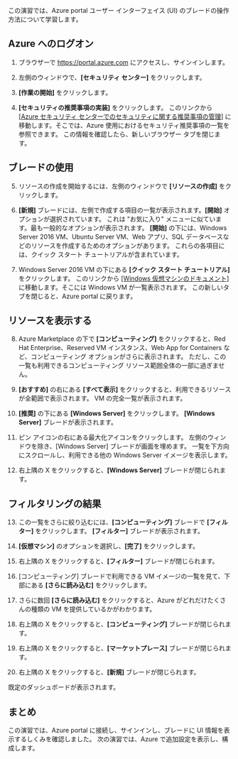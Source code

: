 この演習では、Azure portal ユーザー インターフェイス (UI) のブレードの操作方法について学習します。

## <a name="log-on-to-azure"></a>Azure へのログオン

1. ブラウザーで https://portal.azure.com にアクセスし、サインインします。

2. 左側のウィンドウで、**[セキュリティ センター]** をクリックします。

3. **[作業の開始]** をクリックします。

4. **[セキュリティの推奨事項の実装]** をクリックします。 このリンクから [[Azure セキュリティ センターでのセキュリティに関する推奨事項の管理]](https://docs.microsoft.com/azure/security-center/security-center-recommendations) に移動します。そこでは、Azure 使用におけるセキュリティ推奨事項の一覧を参照できます。 この情報を確認したら、新しいブラウザー タブを閉じます。

## <a name="working-with-blades"></a>ブレードの使用

5. リソースの作成を開始するには、左側のウィンドウで **[リソースの作成]** をクリックします。

6. **[新規]** ブレードには、左側で作成する項目の一覧が表示されます。**[開始]** オプションが選択されています。 これは "お気に入り" メニューに似ています。最も一般的なオプションが表示されます。 **[開始]** の下には、Windows Server 2016 VM、Ubuntu Server VM、Web アプリ、SQL データベースなどのリソースを作成するためのオプションがあります。 これらの各項目には、クイック スタート チュートリアルが含まれています。

7. Windows Server 2016 VM の下にある **[クイック スタート チュートリアル]** をクリックします。 このリンクから [[Windows 仮想マシンのドキュメント]](https://docs.microsoft.com/azure/virtual-machines/windows/) に移動します。そこには Windows VM が一覧表示されます。 この新しいタブを閉じると、Azure portal に戻ります。

## <a name="viewing-resources"></a>リソースを表示する

8. Azure Marketplace の下で **[コンピューティング]** をクリックすると、Red Hat Enterprise、Reserved VM インスタンス、Web App for Containers など、コンピューティング オプションがさらに表示されます。 ただし、この一覧も利用できるコンピューティング リソース範囲全体の一部に過ぎません。

9. **[おすすめ]** の右にある **[すべて表示]** をクリックすると、利用できるリソースが全範囲で表示されます。 VM の完全一覧が表示されます。

10. **[推奨]** の下にある **[Windows Server]** をクリックします。 **[Windows Server]** ブレードが表示されます。

11. ピン アイコンの右にある最大化アイコンをクリックします。 左側のウィンドウを除き、[Windows Server] ブレードが画面を埋めます。 一覧を下方向にスクロールし、利用できる他の Windows Server イメージを表示します。

12. 右上隅の X をクリックすると、**[Windows Server]** ブレードが閉じられます。

## <a name="filtering-results"></a>フィルタリングの結果

13. この一覧をさらに絞り込むには、**[コンピューティング]** ブレードで **[フィルター]** をクリックします。 **[フィルター]** ブレードが表示されます。

14. **[仮想マシン]** のオプションを選択し、**[完了]** をクリックします。

15. 右上隅の X をクリックすると、**[フィルター]** ブレードが閉じられます。

16. [コンピューティング] ブレードで利用できる VM イメージの一覧を見て、下部にある **[さらに読み込む]** をクリックします。

17. さらに数回 **[さらに読み込む]** をクリックすると、Azure がどれだけたくさんの種類の VM を提供しているかがわかります。

18. 右上隅の X をクリックすると、**[コンピューティング]** ブレードが閉じられます。

19. 右上隅の X をクリックすると、**[マーケットプレース]** ブレードが閉じられます。

20. 右上隅の X をクリックすると、**[新規]** ブレードが閉じられます。

既定のダッシュボードが表示されます。

## <a name="summary"></a>まとめ

この演習では、Azure portal に接続し、サインインし、ブレードに UI 情報を表示するしくみを確認しました。 次の演習では、Azure で追加設定を表示し、構成します。